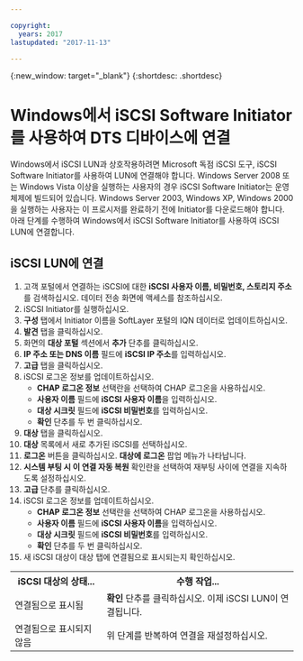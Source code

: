 ```yaml
---

copyright:
  years: 2017
lastupdated: "2017-11-13"

---
```

{:new_window: target="_blank"}
{:shortdesc: .shortdesc}

# Windows에서 iSCSI Software Initiator를 사용하여 DTS 디바이스에 연결

Windows에서 iSCSI LUN과 상호작용하려면 Microsoft 독점 iSCSI 도구, iSCSI Software Initiator를 사용하여 LUN에 연결해야 합니다. Windows Server 2008 또는 Windows Vista 이상을 실행하는 사용자의 경우 iSCSI Software Initiator는 운영 체제에 빌드되어 있습니다. Windows Server 2003, Windows XP, Windows 2000을 실행하는 사용자는 이 프로시저를 완료하기 전에 Initiator를 다운로드해야 합니다. 아래 단계를 수행하여 Windows에서 iSCSI Software Initiator를 사용하여 iSCSI LUN에 연결합니다. 

## iSCSI LUN에 연결

1. 고객 포털에서 연결하는 iSCSI에 대한 **iSCSI 사용자 이름, 비밀번호, 스토리지 주소**를 검색하십시오. 데이터 전송 화면에 액세스를 참조하십시오. 
2. iSCSI Initiator를 실행하십시오. 
3. **구성** 탭에서 Initiator 이름을 SoftLayer 포털의 IQN 데이터로 업데이트하십시오. 
4. **발견** 탭을 클릭하십시오. 
5. 화면의 **대상 포털** 섹션에서 **추가** 단추를 클릭하십시오. 
6. **IP 주소 또는 DNS 이름** 필드에 **iSCSI IP 주소**를 입력하십시오. 
7. **고급** 탭을 클릭하십시오. 
8. iSCSI 로그온 정보를 업데이트하십시오. 
   - **CHAP 로그온 정보** 선택란을 선택하여 CHAP 로그온을 사용하십시오. 
   - **사용자 이름** 필드에 **iSCSI 사용자 이름**을 입력하십시오. 
   - **대상 시크릿** 필드에 **iSCSI 비밀번호**를 입력하십시오. 
   - **확인** 단추를 두 번 클릭하십시오. 
9. **대상** 탭을 클릭하십시오. 
10. **대상** 목록에서 새로 추가된 iSCSI를 선택하십시오. 
11. **로그온** 버튼을 클릭하십시오. **대상에 로그온** 팝업 메뉴가 나타납니다. 
12. **시스템 부팅 시 이 연결 자동 복원** 확인란을 선택하여 재부팅 사이에 연결을 지속하도록 설정하십시오. 
13. **고급** 단추를 클릭하십시오. 
14. iSCSI 로그온 정보를 업데이트하십시오. 
    - **CHAP 로그온 정보** 선택란을 선택하여 CHAP 로그온을 사용하십시오. 
    - **사용자 이름** 필드에 **iSCSI 사용자 이름**을 입력하십시오. 
    - **대상 시크릿** 필드에 **iSCSI 비밀번호**를 입력하십시오. 
    - **확인** 단추를 두 번 클릭하십시오. 
15. 새 iSCSI 대상이 대상 탭에 연결됨으로 표시되는지 확인하십시오. 

<table>
<tbody>
<tr>
<th>iSCSI 대상의 상태...</th><th>수행 작업...</th></tr>
<tr><td>연결됨으로 표시됨</td><td><strong>확인</strong> 단추를 클릭하십시오. 이제 iSCSI LUN이 연결됩니다. </td></tr>
<tr><td>연결됨으로 표시되지 않음</td><td>위 단계를 반복하여 연결을 재설정하십시오. </td></tr></tbody></table>
